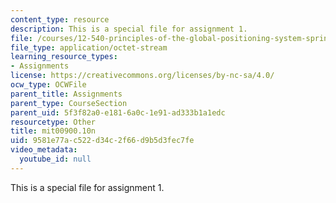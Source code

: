 ```yaml
---
content_type: resource
description: This is a special file for assignment 1.
file: /courses/12-540-principles-of-the-global-positioning-system-spring-2012/9581e77ac522d34c2f66d9b5d3fec7fe_mit00900.10n
file_type: application/octet-stream
learning_resource_types:
- Assignments
license: https://creativecommons.org/licenses/by-nc-sa/4.0/
ocw_type: OCWFile
parent_title: Assignments
parent_type: CourseSection
parent_uid: 5f3f82a0-e181-6a0c-1e91-ad333b1a1edc
resourcetype: Other
title: mit00900.10n
uid: 9581e77a-c522-d34c-2f66-d9b5d3fec7fe
video_metadata:
  youtube_id: null
---
```

This is a special file for assignment 1.